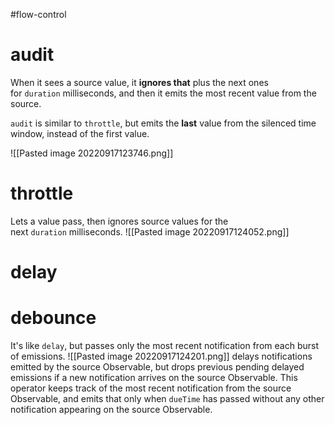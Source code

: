 #flow-control 

# audit

When it sees a source value, it **ignores that** plus the next ones for `duration` milliseconds, and then it emits the most recent value from the source.

`audit` is similar to `throttle`, but emits the **last** value from the silenced time window, instead of the first value.

![[Pasted image 20220917123746.png]]

# throttle

Lets a value pass, then ignores source values for the next `duration` milliseconds.
![[Pasted image 20220917124052.png]]

# delay


# debounce 

It's like `delay`, but passes only the most recent notification from each burst of emissions.
![[Pasted image 20220917124201.png]]
delays notifications emitted by the source Observable, but drops previous pending delayed emissions if a new notification arrives on the source Observable. This operator keeps track of the most recent notification from the source Observable, and emits that only when `dueTime` has passed without any other notification appearing on the source Observable.


